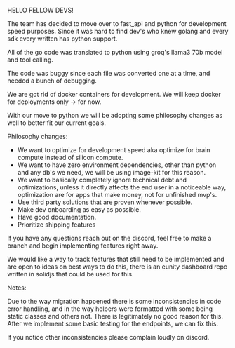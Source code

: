 HELLO FELLOW DEVS!

The team has decided to move over to fast_api and python for development speed purposes. 
Since it was hard to find dev's who knew golang and every sdk every written has python support. 

All of the go code was translated to python using groq's llama3 70b model and tool calling.

The code was buggy since each file was converted one at a time, and needed a bunch of debugging.

We are got rid of docker containers for development. We will keep docker for deployments only -> for now. 

With our move to python we will be adopting some philosophy changes as well to better fit our current goals.

Philosophy changes:
- We want to optimize for development speed aka optimize for brain compute instead of silicon compute.
- We want to have zero environment dependencies, other than python and any db's we need, we will be using image-kit for this reason.
- We want to basically completely ignore technical debt and optimizations, unless it directly affects the end user in a noticeable way, optimization are for apps that make money, not for unfinished mvp's.
- Use third party solutions that are proven whenever possible. 
- Make dev onboarding as easy as possible.
- Have good documentation.
- Prioritize shipping features


If you have any questions reach out on the discord, feel free to make a branch and begin implementing features right away.

We would like a way to track features that still need to be implemented and are open to ideas on best ways to do this, there is an eunity dashboard repo written in solidjs that could be used for this.


Notes:

Due to the way migration happened there is some inconsistencies in code error handling, and in the way helpers were formatted with some being static classes and others not. There is legitimately no good reason for this. After we implement some basic testing for the endpoints, we can fix this. 

If you notice other inconsistencies please complain loudly on discord.










